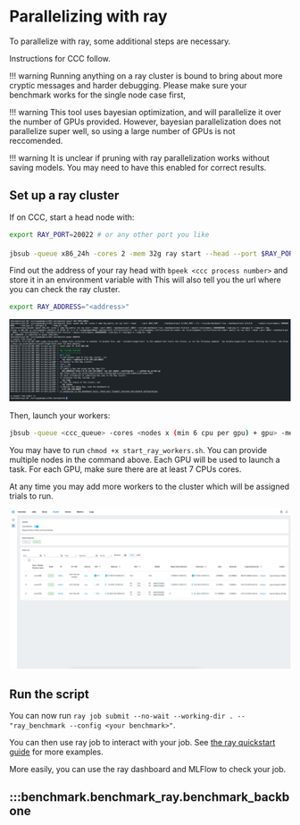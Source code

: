 # Parallelizing with ray

To parallelize with ray, some additional steps are necessary.

Instructions for CCC follow.

!!! warning
    Running anything on a ray cluster is bound to bring about more cryptic messages and harder debugging.
    Please make sure your benchmark works for the single node case first,


!!! warning
    This tool uses bayesian optimization, and will parallelize it over the number of GPUs provided. However, bayesian parallelization does not parallelize super well, so using a large number of GPUs is not reccomended.

!!! warning
    It is unclear if pruning with ray parallelization works without saving models. You may need to have this enabled for correct results.

## Set up a ray cluster

If on CCC, start a head node with:

```sh
export RAY_PORT=20022 # or any other port you like

jbsub -queue x86_24h -cores 2 -mem 32g ray start --head --port $RAY_PORT --dashboard-port $((RAY_PORT + 1)) --include-dashboard True --dashboard-host 0.0.0.0 --object-store-memory 10000000000 --num-cpus 2 --num-gpus 0 --temp-dir /tmp
```

Find out the address of your ray head with `bpeek <ccc process number>` and store it in an environment variable with
This will also tell you the url where you can check the ray cluster.

```sh
export RAY_ADDRESS="<address>"
```

![ray_head](images/ray_head.png)

Then, launch your workers:

```sh
jbsub -queue <ccc_queue> -cores <nodes x (min 6 cpu per gpu) + gpu> -mem <mem> ./start_ray_workers.sh -a <ray_head_ip>:$RAY_PORT
```

You may have to run `chmod +x start_ray_workers.sh`.
You can provide multiple nodes in the command above. Each GPU will be used to launch a task. For each GPU, make sure there are at least 7 CPUs cores.

At any time you may add more workers to the cluster which will be assigned trials to run.

![ray_cluster](images/ray_cluster.png)

## Run the script

You can now run `ray job submit --no-wait --working-dir . -- "ray_benchmark --config <your benchmark>"`.

You can then use ray job to interact with your job. See [the ray quickstart guide](https://docs.ray.io/en/latest/cluster/running-applications/job-submission/quickstart.html) for more examples.

More easily, you can use the ray dashboard and MLFlow to check your job.

## :::benchmark.benchmark_ray.benchmark_backbone
